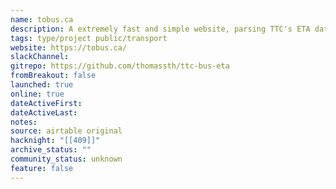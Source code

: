```yaml
---
name: tobus.ca
description: A extremely fast and simple website, parsing TTC's ETA data.
tags: type/project public/transport
website: https://tobus.ca/
slackChannel: 
gitrepo: https://github.com/thomassth/ttc-bus-eta
fromBreakout: false
launched: true
online: true
dateActiveFirst: 
dateActiveLast: 
notes: 
source: airtable original
hacknight: "[[409]]"
archive_status: ""
community_status: unknown
feature: false
---
```

